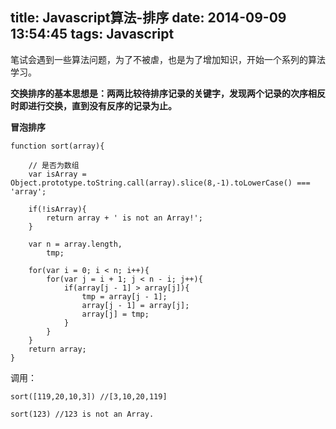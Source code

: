 title: Javascript算法-排序
date: 2014-09-09 13:54:45
tags: Javascript
---
笔试会遇到一些算法问题，为了不被虐，也是为了增加知识，开始一个系列的算法学习。

__交换排序的基本思想是：两两比较待排序记录的关键字，发现两个记录的次序相反时即进行交换，直到没有反序的记录为止。__

__冒泡排序__


```
function sort(array){

    // 是否为数组
    var isArray = Object.prototype.toString.call(array).slice(8,-1).toLowerCase() === 'array';

    if(!isArray){
        return array + ' is not an Array!';
    }

    var n = array.length,
        tmp;

    for(var i = 0; i < n; i++){
        for(var j = i + 1; j < n - i; j++){
            if(array[j - 1] > array[j]){
                tmp = array[j - 1];
                array[j - 1] = array[j];
                array[j] = tmp;
            }
        }
    }
    return array;
}
```

调用：

    sort([119,20,10,3]) //[3,10,20,119]

    sort(123) //123 is not an Array.
